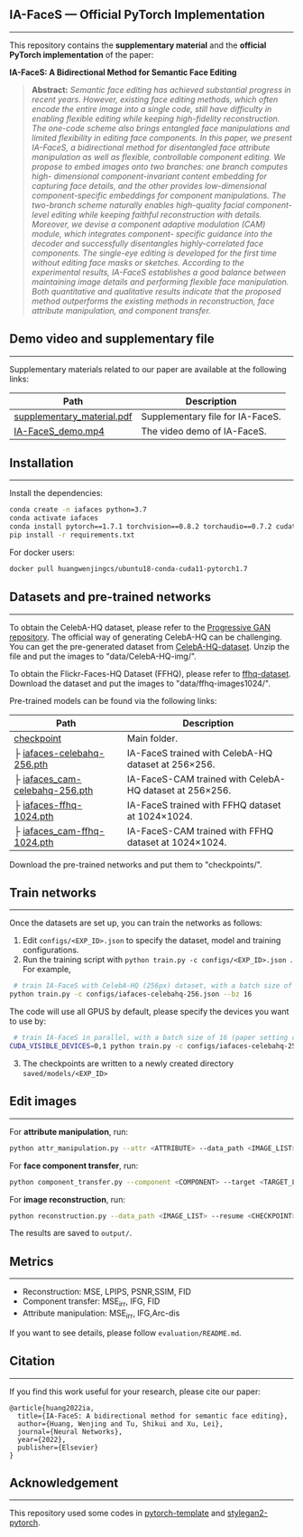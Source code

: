 ## IA-FaceS — Official PyTorch Implementation

---

This repository contains  the **supplementary material** and  the **official PyTorch implementation** of the paper:<br />

**IA-FaceS: A Bidirectional Method for Semantic Face Editing**

> **Abstract:** *Semantic face editing has achieved substantial progress in recent years. However, existing face editing methods, which often encode the entire image into a single code, still have difficulty in enabling flexible editing while keeping high-fidelity reconstruction. The one-code scheme also brings entangled face manipulations and limited flexibility in editing face components. In this paper, we present IA-FaceS, a bidirectional method for disentangled face attribute manipulation as well as flexible, controllable component editing. We propose to embed images onto two branches: one branch computes high- dimensional component-invariant content embedding for capturing face details, and the other provides low-dimensional component-specific embeddings for component manipulations. The two-branch scheme naturally enables high-quality facial component-level editing while keeping faithful reconstruction with details. Moreover, we devise a component adaptive modulation (CAM) module, which integrates component- specific guidance into the decoder and successfully disentangles highly-correlated face components. The single-eye editing is developed for the first time without editing face masks or sketches. According to the experimental results, IA-FaceS establishes a good balance between maintaining image details and performing flexible face manipulation. Both quantitative and qualitative results indicate that the proposed method outperforms the existing methods in reconstruction, face attribute manipulation, and component transfer.*

## Demo video and supplementary file

---

Supplementary materials related to our paper are available at the following links:

| **Path**                                                     | **Description**                  |
| ------------------------------------------------------------ | -------------------------------- |
| [supplementary_material.pdf](https://drive.google.com/file/d/1fQTBCDFOWASF5awpqTBlu5iO4pgUVtoq/view?usp=sharing) | Supplementary file for IA-FaceS. |
| [IA-FaceS_demo.mp4](https://drive.google.com/file/d/1Rc6Licj_Trch7kWQhspOzozeJ7jbJgtH/view?usp=sharing) | The video demo of IA-FaceS.      |

## Installation

---

Install the dependencies:
```bash
conda create -n iafaces python=3.7
conda activate iafaces
conda install pytorch==1.7.1 torchvision==0.8.2 torchaudio==0.7.2 cudatoolkit=11.0 -c pytorch
pip install -r requirements.txt
```
For docker users:

```bash
docker pull huangwenjingcs/ubuntu18-conda-cuda11-pytorch1.7
```

## Datasets and pre-trained networks

---

To obtain the CelebA-HQ dataset, please refer to the [Progressive GAN repository](https://github.com/tkarras/progressive_growing_of_gans). The official way of generating CelebA-HQ can be challenging. You can get the pre-generated dataset from [CelebA-HQ-dataset](https://drive.google.com/file/d/17wOT2Du1oKMU8DtRWupR_m1mgWvnGl1I/view?usp=sharing). Unzip the file and put the images to "data/CelebA-HQ-img/".

To obtain the  Flickr-Faces-HQ Dataset (FFHQ), please refer to [ffhq-dataset](https://github.com/NVlabs/ffhq-dataset). Download the dataset and put the images to "data/ffhq-images1024/".

Pre-trained models can be found via the following links:

| Path                                                         | Description                                             |
| ------------------------------------------------------------ | ------------------------------------------------------- |
| [checkpoint](https://drive.google.com/drive/folders/12XOUqeCVB8EDdU-d6JAszyzoKD7ms4qV?usp=share_link) | Main folder.                                            |
| ├  [iafaces-celebahq-256.pth](https://drive.google.com/file/d/1tHXOpMn7AGUYVmgDU-8oVRhcYims9jjZ/view?usp=share_link) | IA-FaceS trained with CelebA-HQ dataset at 256×256.     |
| ├  [iafaces_cam-celebahq-256.pth](https://drive.google.com/file/d/1Xm9juPMree52CdijllgbBqq_2I620VwE/view?usp=share_link) | IA-FaceS-CAM trained with CelebA-HQ dataset at 256×256. |
| ├  [iafaces-ffhq-1024.pth](https://drive.google.com/file/d/1DW6Ger9rSfHyn9mZabCWWfhhqfrdPJvY/view?usp=share_link) | IA-FaceS trained with FFHQ dataset at 1024×1024.        |
| ├  [iafaces_cam-ffhq-1024.pth](https://drive.google.com/file/d/1czzv-3fWqHUbFCMT2TLTdM1bf6zuZ8WY/view?usp=share_link) | IA-FaceS-CAM trained with FFHQ dataset at 1024×1024.    |

Download the pre-trained networks and put them to "checkpoints/".

## Train networks

---

Once the datasets are set up, you can train the networks as follows:

1. Edit `configs/<EXP_ID>.json` to specify the dataset, model and training configurations.
1. Run the training script with `python train.py -c configs/<EXP_ID>.json `. For example, 
```bash
 # train IA-FaceS with CelebA-HQ (256px) dataset, with a batch size of 16
python train.py -c configs/iafaces-celebahq-256.json --bz 16
```

   The code will use all GPUS by default, please specify the devices you want to use by:

```bash
 # train IA-FaceS in parallel, with a batch size of 16 (paper setting on celebahq)
CUDA_VISIBLE_DEVICES=0,1 python train.py -c configs/iafaces-celebahq-256.json --bz 8
```

3. The checkpoints are written to a newly created directory `saved/models/<EXP_ID>`

## Edit images 

---

For **attribute manipulation**, run:

```bash
python attr_manipulation.py --attr <ATTRIBUTE> --data_path <IMAGE_LIST> --resume <CHECKPOINT>
```

For **face component transfer**, run:

```bash
python component_transfer.py --component <COMPONENT> --target <TARGET_LIST> --reference <REFERENCE_LIST> --resume <CHECKPOINT>
```

For **image reconstruction**, run:

```bash
python reconstruction.py --data_path <IMAGE_LIST> --resume <CHECKPOINT>
```


The results are saved to `output/`.

## Metrics 

---

- Reconstruction:  MSE, LPIPS, PSNR,SSIM, FID
- Component transfer: MSE$_{\text{irr}}$, IFG, FID
- Attribute manipulation:  MSE$_{\text{irr}}$, IFG,Arc-dis

If you want to see details, please follow `evaluation/README.md`.

## Citation

---

If you find this work useful for your research, please cite our paper:
```
@article{huang2022ia,
  title={IA-FaceS: A bidirectional method for semantic face editing},
  author={Huang, Wenjing and Tu, Shikui and Xu, Lei},
  journal={Neural Networks},
  year={2022},
  publisher={Elsevier}
}
```

## Acknowledgement

---
This repository used some codes in [pytorch-template](https://github.com/victoresque/pytorch-template) and [stylegan2-pytorch](https://github.com/rosinality/stylegan2-pytorch).